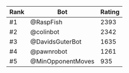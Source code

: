 Rank|Bot|Rating
---|---|---
#1|@RaspFish|2393
#2|@colinbot|2342
#3|@DavidsGuterBot|1635
#4|@pawnrobot|1261
#5|@MinOpponentMoves|935
